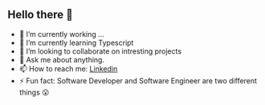 ## Hello there 👋
- 🔭 I’m currently working ...
- 🌱 I’m currently learning Typescript
- 👯 I’m looking to collaborate on intresting projects
- 💬 Ask me about anything.
- 📫 How to reach me: [Linkedin](https://www.linkedin.com/in/georgios-koutsos/)
- ⚡ Fun fact: Software Developer and Software Engineer are two different things 😮
<!--
**koutsosg/koutsosg** is a ✨ _special_ ✨ repository because its `README.md` (this file) appears on your GitHub profile.

Here are some ideas to get you started:

- 🔭 I’m currently working on ...
- 🌱 I’m currently learning ...
- 👯 I’m looking to collaborate on ...
- 🤔 I’m looking for help with ...
- 💬 Ask me about ...
- 📫 How to reach me: ...
- 😄 Pronouns: ...
- ⚡ Fun fact: ...
-->
